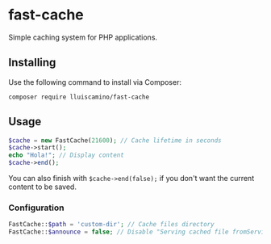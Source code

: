 # fast-cache
Simple caching system for PHP applications.

## Installing
Use the following command to install via Composer:
```
composer require lluiscamino/fast-cache
```

## Usage
```php
$cache = new FastCache(21600); // Cache lifetime in seconds
$cache->start();
echo "Hola!"; // Display content
$cache->end();
```

You can also finish with `$cache->end(false);` if you don't want the current content to be saved.

### Configuration
```php
FastCache::$path = 'custom-dir'; // Cache files directory
FastCache::$announce = false; // Disable "Serving cached file fromServing cached file from..." comment
```
